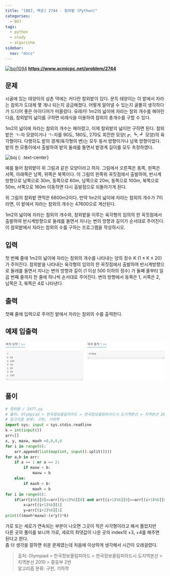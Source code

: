 ```yaml
---
title: "[BOJ, 백준] 2744 - 참외밭 (Python)"
categories:
  - BOJ
tags:
  - python
  - study
  - algorithm
sidebar: 
  nav: "docs"
---
```


[![boj1094](https://d2gd6pc034wcta.cloudfront.net/images/logo@2x.png)](https://www.acmicpc.net/problem/2744)
__<https://www.acmicpc.net/problem/2744>__

## 문제
시골에 있는 태양이의 삼촌 댁에는 커다란 참외밭이 있다. 문득 태양이는 이 밭에서 자라는 참외가 도대체 몇 개나 되는지 궁금해졌다. 어떻게 알아낼 수 있는지 골똘히 생각하다가 드디어 좋은 아이디어가 떠올랐다. 유레카! 1m2의 넓이에 자라는 참외 개수를 헤아린 다음, 참외밭의 넓이를 구하면 비례식을 이용하여 참외의 총개수를 구할 수 있다.

1m2의 넓이에 자라는 참외의 개수는 헤아렸고, 이제 참외밭의 넓이만 구하면 된다. 참외밭은 ㄱ-자 모양이거나 ㄱ-자를 90도, 180도, 270도 회전한 모양(┏, ┗, ┛ 모양)의 육각형이다. 다행히도 밭의 경계(육각형의 변)는 모두 동서 방향이거나 남북 방향이었다. 밭의 한 모퉁이에서 출발하여 밭의 둘레를 돌면서 밭경계 길이를 모두 측정하였다.

![boj](https://www.acmicpc.net/upload/images/qqq.png)
{: .text-center}

예를 들어 참외밭이 위 그림과 같은 모양이라고 하자. 그림에서 오른쪽은 동쪽, 왼쪽은 서쪽, 아래쪽은 남쪽, 위쪽은 북쪽이다. 이 그림의 왼쪽위 꼭짓점에서 출발하여, 반시계방향으로 남쪽으로 30m, 동쪽으로 60m, 남쪽으로 20m, 동쪽으로 100m, 북쪽으로 50m, 서쪽으로 160m 이동하면 다시 출발점으로 되돌아가게 된다.

위 그림의 참외밭  면적은 6800m2이다. 만약 1m2의 넓이에 자라는 참외의 개수가 7이라면, 이 밭에서 자라는 참외의 개수는 47600으로 계산된다.

1m2의 넓이에 자라는 참외의 개수와, 참외밭을 이루는 육각형의 임의의 한 꼭짓점에서 출발하여 반시계방향으로 둘레를 돌면서 지나는 변의 방향과 길이가 순서대로 주어진다. 이 참외밭에서 자라는 참외의 수를 구하는 프로그램을 작성하시오.
## 입력
첫 번째 줄에 1m2의 넓이에 자라는 참외의 개수를 나타내는 양의 정수 K (1 ≤ K ≤ 20)가 주어진다. 참외밭을 나타내는 육각형의 임의의 한 꼭짓점에서 출발하여 반시계방향으로 둘레를 돌면서 지나는 변의 방향과 길이 (1 이상 500 이하의 정수) 가 둘째 줄부터 일곱 번째 줄까지 한 줄에 하나씩 순서대로 주어진다. 변의 방향에서 동쪽은 1, 서쪽은 2, 남쪽은 3, 북쪽은 4로 나타낸다.
## 출력
첫째 줄에 입력으로 주어진 밭에서 자라는 참외의 수를 출력한다.
## 예제 입출력
![boj2477](/assets/images/boj2477.png)
## 풀이
```python
# 참외밭 / 2477.py
# 출처: Olympiad > 한국정보올림피아드 > 한국정보올림피아드시․도지역본선 > 지역본선 2010 > 중등부 2번
# 알고리즘 분류: 구현, 기하학
import sys; input = sys.stdin.readline
k = int(input())
arr=[]
x, y, maxw, maxh =0,0,0,0
for i in range(6):
    arr.append(list(map(int, input().split())))
for a,b in arr:
    if a == 1 or a == 2:
        if maxw < b:
            maxw = b
    else:
        if maxh < b:
            maxh = b
for i in range(6):
    if(arr[i%6][0]==arr[(i+2)%6][0] and arr[(i+1)%6][0]==arr[(i+3)%6][0]):
        x=arr[(i+1)%6][1]
        y=arr[(i+2)%6][1]
print(((maxh*maxw)-(x*y))*k)
```
가로 또는 세로가 연속되는 부분이 나오면 그곳이 작은 사각형이라고 해서 풀었지만   
다른 곳의 풀이를 보니까 가로, 세로의 최댓값이 나온 곳의 index의 +3, +4를 해주면    
된다고 한다.   
좀 더 생각을 잘하면 쉬운 문제였는데 처음에 이상하게 생각해서 시간이 오래걸렸다.
> 출처: Olympiad > 한국정보올림피아드 > 한국정보올림피아드시․도지역본선 > 지역본선 2010 > 중등부 2번    
> 알고리즘 분류: 구현, 기하학